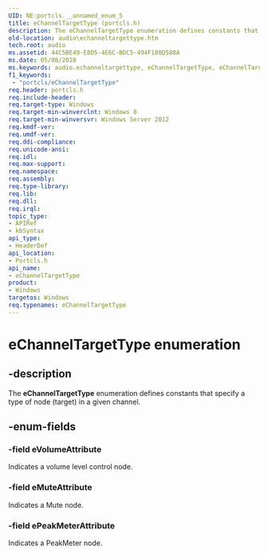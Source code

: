 ```yaml
---
UID: NE:portcls.__unnamed_enum_5
title: eChannelTargetType (portcls.h)
description: The eChannelTargetType enumeration defines constants that specify a type of node (target) in a given channel.
old-location: audio\echanneltargettype.htm
tech.root: audio
ms.assetid: 44C5BE49-E8D5-4E6C-BDC5-494F180D580A
ms.date: 05/08/2018
ms.keywords: audio.echanneltargettype, eChannelTargetType, eChannelTargetType enumeration [Audio Devices], eMuteAttribute, ePeakMeterAttribute, eVolumeAttribute, portcls/eChannelTargetType, portcls/eMuteAttribute, portcls/ePeakMeterAttribute, portcls/eVolumeAttribute
f1_keywords:
 - "portcls/eChannelTargetType"
req.header: portcls.h
req.include-header: 
req.target-type: Windows
req.target-min-winverclnt: Windows 8
req.target-min-winversvr: Windows Server 2012
req.kmdf-ver: 
req.umdf-ver: 
req.ddi-compliance: 
req.unicode-ansi: 
req.idl: 
req.max-support: 
req.namespace: 
req.assembly: 
req.type-library: 
req.lib: 
req.dll: 
req.irql: 
topic_type:
- APIRef
- kbSyntax
api_type:
- HeaderDef
api_location:
- Portcls.h
api_name:
- eChannelTargetType
product:
- Windows
targetos: Windows
req.typenames: eChannelTargetType
---
```


# eChannelTargetType enumeration


## -description


The <b>eChannelTargetType</b> enumeration defines constants that specify a type of node (target) in a given channel.


## -enum-fields




### -field eVolumeAttribute

Indicates a volume level control node.


### -field eMuteAttribute

Indicates a Mute node.


### -field ePeakMeterAttribute

Indicates a PeakMeter node.

